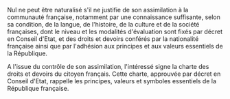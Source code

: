 Nul ne peut être naturalisé s'il ne justifie de son assimilation à la communauté française, notamment par une connaissance suffisante, selon sa condition, de la langue, de l'histoire, de la culture et de la société françaises, dont le niveau et les modalités d'évaluation sont fixés par décret en Conseil d'Etat, et des droits et devoirs conférés par la nationalité française ainsi que par l'adhésion aux principes et aux valeurs essentiels de la République.

A l'issue du contrôle de son assimilation, l'intéressé signe la charte des droits et devoirs du citoyen français. Cette charte, approuvée par décret en Conseil d'Etat, rappelle les principes, valeurs et symboles essentiels de la République française.
